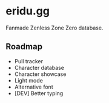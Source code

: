 # eridu.gg

Fanmade Zenless Zone Zero database.

## Roadmap

- Pull tracker
- Character database
- Character showcase
- Light mode
- Alternative font
- [DEV] Better typing
